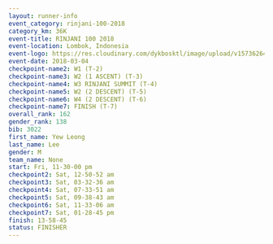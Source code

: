 ```yaml
---
layout: runner-info 
event_category: rinjani-100-2018 
category_km: 36K 
event-title: RINJANI 100 2018 
event-location: Lombok, Indonesia 
event-logo: https://res.cloudinary.com/dykbosktl/image/upload/v1573626435/Logo/Rinjani_eoufbh.png 
event-date: 2018-03-04 
checkpoint-name2: W1 (T-2) 
checkpoint-name3: W2 (1 ASCENT) (T-3) 
checkpoint-name4: W3 RINJANI SUMMIT (T-4) 
checkpoint-name5: W2 (2 DESCENT) (T-5) 
checkpoint-name6: W4 (2 DESCENT) (T-6) 
checkpoint-name7: FINISH (T-7) 
overall_rank: 162
gender_rank: 138
bib: 3022
first_name: Yew Leong
last_name: Lee
gender: M
team_name: None
start: Fri, 11-30-00 pm
checkpoint2: Sat, 12-50-52 am
checkpoint3: Sat, 03-32-36 am
checkpoint4: Sat, 07-33-51 am
checkpoint5: Sat, 09-38-43 am
checkpoint6: Sat, 11-33-06 am
checkpoint7: Sat, 01-28-45 pm
finish: 13-58-45
status: FINISHER
---
```

